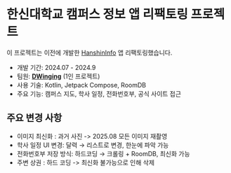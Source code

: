# 한신대학교 캠퍼스 정보 앱 리팩토링 프로젝트
이 프로젝트는 이전에 개발한 [HanshinInfo](https://github.com/HanshinInfo/SummerProject2024) 앱 리팩토링했습니다.
- 개발 기간: 2024.07 - 2024.9  
- 팀원: **[DWinging](https://github.com/DWinging)** (1인 프로젝트)
- 사용 기술: Kotlin, Jetpack Compose, RoomDB
- 주요 기능: 캠퍼스 지도, 학사 일정, 전화번호부, 공식 사이트 접근

## 주요 변경 사항
- 이미지 최신화 : 과거 사진 -> 2025.08 모든 이미지 재촬영
- 학사 일정 UI 변경: 달력 → 리스트로 변경, 한눈에 파악 가능
- 전화번호부 저장 방식: 하드코딩 → 크롤링 + RoomDB, 최신화 가능
- 주변 상권 : 하드 코딩 -> 최신화 불가능으로 인해 삭제
